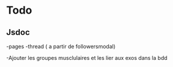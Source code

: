 # Todo

## Jsdoc

-pages
-thread ( a partir de followersmodal)

-Ajouter les groupes musclulaires et les lier aux exos dans la bdd
